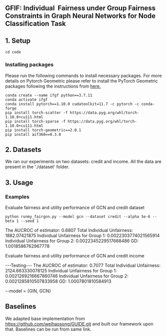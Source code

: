 ## GFIF: Individual  Fairness under Group Fairness Constraints in Graph Neural Networks for Node Classification Task
## 1. Setup
```
cd code
```
### Installing packages
Please run the following commands to install necessary packages.
For more details on Pytorch Geometric please refer to install the PyTorch Geometric packages following the instructions from [here.](https://pytorch-geometric.readthedocs.io/en/latest/notes/installation.html)

```
conda create --name ifgf python==3.7.11
conda activate ifgf
conda install pytorch==1.10.0 cudatoolkit=11.7 -c pytorch -c conda-forge
pip install torch-scatter -f https://data.pyg.org/whl/torch-1.10.0+cu111.html
pip install torch-sparse -f https://data.pyg.org/whl/torch-1.10.0+cu111.html
pip install torch-geometric==2.0.1
pip install aif360==0.3.0
```

## 2. Datasets
We ran our experiments on two datasets: credit and income. All the data are present in the './dataset' folder.

## 3. Usage
### Examples
Evaluate fairness and utility performance of GCN and credit dataset

`python runmy_fairgnn.py --model gcn --dataset credit --alpha 5e-6 --beta 1 --seed 1`

The AUCROC of estimator: 0.6807
Total Individual Unfairness: 1882.07421875
Individual Unfairness for Group 1: 0.0022303774021565914
Individual Unfairness for Group 2: 0.0022345229517668486
GD: 1.0018586762967778

Evaluate fairness and utility performance of GCN and credit income

---Testing---
The AUCROC of estimator: 0.7077
Total Individual Unfairness: 2124.663330078125
Individual Unfairness for Group 1: 0.0021269216667860746
Individual Unfairness for Group 2: 0.0021285810507833958
GD: 1.0007801810584913

--model = {GIN, GCN}

## Baselines
We adapted base implementation from https://github.com/weihaosong/GUIDE.git and built our framework upon that. Baselines can be run from same link.
